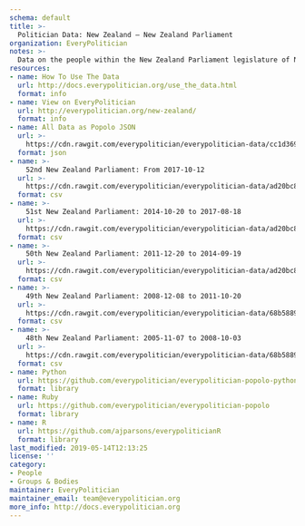 ```yaml
---
schema: default
title: >-
  Politician Data: New Zealand — New Zealand Parliament
organization: EveryPolitician
notes: >-
  Data on the people within the New Zealand Parliament legislature of New Zealand.
resources:
- name: How To Use The Data
  url: http://docs.everypolitician.org/use_the_data.html
  format: info
- name: View on EveryPolitician
  url: http://everypolitician.org/new-zealand/
  format: info
- name: All Data as Popolo JSON
  url: >-
    https://cdn.rawgit.com/everypolitician/everypolitician-data/cc1d36974d9648c38c10bd0ac447b3a3be3c3a8b/data/New_Zealand/House/ep-popolo-v1.0.json
  format: json
- name: >-
    52nd New Zealand Parliament: From 2017-10-12
  url: >-
    https://cdn.rawgit.com/everypolitician/everypolitician-data/ad20bc84902dacd722168190709917f7c6d138e2/data/New_Zealand/House/term-52.csv
  format: csv
- name: >-
    51st New Zealand Parliament: 2014-10-20 to 2017-08-18
  url: >-
    https://cdn.rawgit.com/everypolitician/everypolitician-data/ad20bc84902dacd722168190709917f7c6d138e2/data/New_Zealand/House/term-51.csv
  format: csv
- name: >-
    50th New Zealand Parliament: 2011-12-20 to 2014-09-19
  url: >-
    https://cdn.rawgit.com/everypolitician/everypolitician-data/ad20bc84902dacd722168190709917f7c6d138e2/data/New_Zealand/House/term-50.csv
  format: csv
- name: >-
    49th New Zealand Parliament: 2008-12-08 to 2011-10-20
  url: >-
    https://cdn.rawgit.com/everypolitician/everypolitician-data/68b5889e4fe1834e0a1331ae249b948c8a58e34b/data/New_Zealand/House/term-49.csv
  format: csv
- name: >-
    48th New Zealand Parliament: 2005-11-07 to 2008-10-03
  url: >-
    https://cdn.rawgit.com/everypolitician/everypolitician-data/68b5889e4fe1834e0a1331ae249b948c8a58e34b/data/New_Zealand/House/term-48.csv
  format: csv
- name: Python
  url: https://github.com/everypolitician/everypolitician-popolo-python
  format: library
- name: Ruby
  url: https://github.com/everypolitician/everypolitician-popolo
  format: library
- name: R
  url: https://github.com/ajparsons/everypoliticianR
  format: library
last_modified: 2019-05-14T12:13:25
license: ''
category:
- People
- Groups & Bodies
maintainer: EveryPolitician
maintainer_email: team@everypolitician.org
more_info: http://docs.everypolitician.org
---
```

